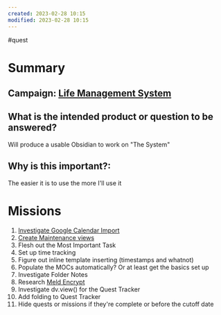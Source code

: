 ```yaml
---
created: 2023-02-28 10:15 
modified: 2023-02-28 10:15
---
```

#quest 
# Summary
## Campaign: [Life Management System](Life%20Management%20System.md)

## What is the intended product or question to be answered?
Will produce a usable Obsidian to work on "The System"

## Why is this important?:
The easier it is to use the more I'll use it

# Missions
1. [Investigate Google Calendar Import](Investigate%20Google%20Calendar%20Import.md)
2. [Create Maintenance views](Create%20Maintenance%20views.md)
3. Flesh out the Most Important Task
4. Set up time tracking
5. Figure out inline template inserting (timestamps and whatnot)
6. Populate the MOCs automatically? Or at least get the basics set up
7. Investigate Folder Notes
8. Research [Meld Encrypt](Meld%20Encrypt.md)
9. Investigate dv.view() for the Quest Tracker
10. Add folding to Quest Tracker
11. Hide quests or missions if they're complete or before the cutoff date
